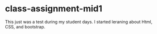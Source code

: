 # class-assignment-mid1
This just was a test during my student days. I started leraning about Html, CSS, and bootstrap.

